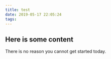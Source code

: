 ```yaml
---
title: test
date: 2019-05-17 22:05:24
tags:
---
```


## Here is some content

There is no reason you cannot get started today.
